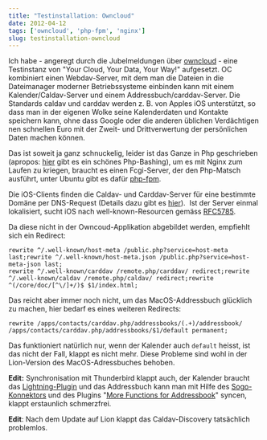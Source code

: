 ```yaml
---
title: "Testinstallation: Owncloud"
date: 2012-04-12
tags: ['owncloud', 'php-fpm', 'nginx']
slug: testinstallation-owncloud
---
```

Ich habe - angeregt durch die Jubelmeldungen über [owncloud][] - eine
Testinstanz von "Your Cloud, Your Data, Your Way!" aufgesetzt. OC
kombiniert einen Webdav-Server, mit dem man die Dateien in die
Dateimanager moderner Betriebssysteme einbinden kann mit einem
Kalender/Caldav-Server und einem Addressbuch/carddav-Server. Die
Standards caldav und carddav werden z. B. von Apples iOS unterstützt, so
dass man in der eigenen Wolke seine Kalenderdaten und Kontakte speichern
kann, ohne dass Google oder die anderen üblichen Verdächtigen nen
schnellen Euro mit der Zweit- und Drittverwertung der persönlichen Daten
machen können.

Das ist soweit ja ganz schnuckelig, leider ist das Ganze in Php
geschrieben (apropos: [hier][] gibt es ein schönes Php-Bashing), um es
mit Nginx zum Laufen zu kriegen, braucht es einen Fcgi-Server, der den
Php-Matsch ausführt, unter Ubuntu gibt es dafür [php-fpm][].

Die iOS-Clients finden die Caldav- und Carddav-Server für eine bestimmte
Domäne per DNS-Request (Details dazu gibt es [hier][1]).  Ist der Server
einmal lokalisiert, sucht iOS nach well-known-Resourcen gemäss
[RFC5785][].

Da diese nicht in der Owncoud-Applikation abgebildet werden, empfiehlt
sich ein Redirect:


    rewrite ^/.well-known/host-meta /public.php?service=host-meta last;rewrite ^/.well-known/host-meta.json /public.php?service=host-meta-json last;
	rewrite ^/.well-known/carddav /remote.php/carddav/ redirect;rewrite ^/.well-known/caldav /remote.php/caldav/ redirect;rewrite ^(/core/doc/[^\/]+/)$ $1/index.html;

Das reicht aber immer noch nicht, um das MacOS-Addressbuch glücklich zu
machen, hier bedarf es eines weiteren Redirects:


    rewrite /apps/contacts/carddav.php/addressbooks/(.+)/addressbook/ /apps/contacts/carddav.php/addressbooks/$1/default permanent;

Das funktioniert natürlich nur, wenn der Kalender auch `default` heisst,
ist das nicht der Fall, klappt es nicht mehr. Diese Probleme sind wohl
in der Lion-Version des MacOS-Adressbuches behoben.


**Edit:** Synchronisation mit Thunderbird klappt auch, der Kalender
braucht das [Lightning-Plugin][] und das Addressbuch kann man mit Hilfe
des [Sogo-Konnektors][] und des Plugins "[More Functions for
Addressbook][]" syncen, klappt erstaunlich schmerzfrei.


**Edit**: Nach dem Update auf Lion klappt das Caldav-Discovery
tatsächlich problemlos.


  [owncloud]: http://owncloud.org
  [hier]: http://me.veekun.com/blog/2012/04/09/php-a-fractal-of-bad-design/
  [php-fpm]: http://packages.ubuntu.com/oneiric/php5-fpm
  [1]: http://andrew.mcmillan.net.nz/blog/srv_records_with_dnsmasq
  [RFC5785]: http://tools.ietf.org/html/rfc5785.html
  [Lightning-Plugin]: https://addons.mozilla.org/thunderbird/2313/
  [Sogo-Konnektors]: http://www.sogo.nu/files/downloads/extensions/sogo-connector-10.0.1.xpi
  [More Functions for Addressbook]: https://nic-nac-project.org/~kaosmos/morecols-en.html
